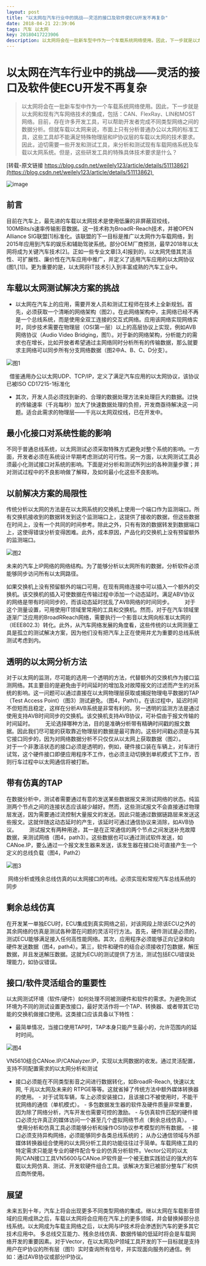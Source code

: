 ```yaml
---
layout: post
title: "以太网在汽车行业中的挑战——灵活的接口及软件使ECU开发不再复杂"
date: 2018-04-21 22:39:06
tags: 汽车 以太网
key: 20180417223906
description: 以太网将会在一批新车型中作为一个车载系统网络使用。因此，下一步就是以太网和现有汽车网络技术的集成，包括：CAN、FlexRay、LIN和MOST网络。目前，存在许多开发工具，可以帮助开发者完成不同类型网络之间的数据分析。但就车载以太网来说，市面上只有分析普通办公以太网的标准工具，这些工具却不能满足特殊物理层和IP协议层的车载以太网的技术要求
---
```


# 以太网在汽车行业中的挑战——灵活的接口及软件使ECU开发不再复杂

> 以太网将会在一批新车型中作为一个车载系统网络使用。因此，下一步就是以太网和现有汽车网络技术的集成，包括：CAN、FlexRay、LIN和MOST网络。目前，存在许多开发工具，可以帮助开发者完成不同类型网络之间的数据分析。但就车载以太网来说，市面上只有分析普通办公以太网的标准工具，这些工具却不能满足特殊物理层和IP协议层的车载以太网的技术要求。因此，迫切需要一些开发和测试工具，来分析和测试现有车载网络系统及车载以太网系统。但是，这些研发工具的特殊具体技术要求是什么？

[转载-原文链接 https://blog.csdn.net/weilely123/article/details/51113862](https://blog.csdn.net/weilely123/article/details/51113862) 

![image](http://upload-images.jianshu.io/upload_images/4938916-0a802b0450972d45.jpg?imageMogr2/auto-orient/strip%7CimageView2/2/w/1240)

## 前言
目前在汽车上，最先进的车载以太网技术是使用低廉的非屏蔽双绞线， 100MBits/s速率传输影音数据。这一技术称为BroadR-Reach技术，并被OPEN Alliance SIG联盟[1]标准化。该联盟的下一目标是推广以太网作为车载网络，到2015年应用到汽车的娱乐和辅助驾驶系统。部分OEM厂商预测，最早2018年以太网将成为关键汽车技术[2]。正如一些专业文章[3,4]报到的，以太网凭借其灵活性、可扩展性、廉价性在汽车应用中推广，并定义了适用汽车应用的以太网协议(图1,[1])。更为重要的是，以太网将IT技术引入到丰富成熟的汽车工业中。
## 车载以太网测试解决方案的挑战
- 以太网在汽车上的应用，需要开发人员和测试工程师在技术上全新规划。首先，必须获取一个清晰的网络架构（图2）。在此网络架构中，主网络已经不再是一个总线系统，而是使用全双工连接的交互式网络。应用该网络实现网络实时，同步技术需要在物理层（OSI第一层）以上的高层协议上实现，例如AVB网络协议（Audio Video Bridging，图1）。对于新的网络架构，分析能力的需求也在增长，比如开放者希望通过主网络同时分析所有的传输数据，那么就要求主网络可以同步所有分支网络数据（图2中A、B、C、D分支）。

![图1](http://upload-images.jianshu.io/upload_images/4938916-fd82fdbdb7989413.jpg?imageMogr2/auto-orient/strip%7CimageView2/2/w/1240)

  
借鉴通用办公以太网UDP、TCP/IP，定义了满足汽车应用的以太网协议，该协议已被ISO CD17215-1标准化

- 其次，开发人员必须找到新的、合理的数据处理方法来处理巨大的数据。过快的传输速率（千兆每秒）加大了快速数据处理的负担，开发商亟待解决这一问题。适合此需求的物理层——千兆以太网双绞线，已在开发中。
## 最小化接口对系统性能的影响
不同于普通总线系统，以太网测试必须采取特殊方式避免对整个系统的影响。一方面，开发者必须在系统设计早期考虑测试的可行性。另一方面，以太网测试工具必须最小化测试接口对系统的影响。下面是对分析和测试所列出的各种测量步骤；并对测试过程中的不良影响做了解释，及如何最小化这些不良影响。
## 以前解决方案的局限性
传统分析以太网的方法是在以太网系统的交换机上使用一个端口作为监测端口。所有交换机接收到的数据转发到这个监测端口上，这提供了接收的数据，但这些数据在时间上，没有一个共同的时间参考。除此之外，只有有效的数据转发到数据端口上，这使得错误分析变得困难。此外，成本原因，产品化的交换机上没有预留额外的监测端口。

![图2](http://upload-images.jianshu.io/upload_images/4938916-d9fba65f4dc9f64f.jpg?imageMogr2/auto-orient/strip%7CimageView2/2/w/1240)

未来的汽车上IP网络的网络结构。为了能够分析以太网所有的数据，分析软件必须能够同步访问所有以太网路径。

如果交换机上没有预留额外的端口可用，在现有网络连接中可以插入一个额外的交换机。该交换机的插入可使数据在传输过程中添加一个动态延时。满足ABV协议的网络是带有时间同步的，而该动态延时扰乱了AVB网络的时间同步。
       对于这个测量设置，可用使用IT领域里常用的工具和交换机。然而，对于在汽车领域里逐渐广泛应用的BroadRReach网络，需要执行一个影音以太网向标准以太网的（IEEE802.3）转化。此外，从汽车网络发展的角度看，这些传统的以太网测量工具是孤立的测试解决方案，因为他们没有把汽车上正在使用并尤为重要的总线系统测试考虑到内。
## 透明的以太网分析方法
对于以太网的监测，尽可能的选用一个透明的方法，代替额外的交换机作为接口监测网络。其主要目的是避免由于时间延时的增加及对故障报文的过滤而产生的对系统的影响。这一问题可以通过直接在以太网物理层获取或捕捉物理电平数据的TAP（Test Access Point）（图3）测试避免。（图4，Path1）。在该过程中，延迟时间不但短而且稳定，这样在分析AVB系统是非常有利的。另一透明的监测方法是通过使用支持AVB时间同步的交换机。该交换机支持AVB协议，可补偿由于报文传输的时间延时。
       无论选择哪种方法，目的是准确分析带有精确时间戳的报文数据。因此我们尽可能的获取靠近物理层的数据是最可靠的。这些时间戳必须是与其它接口同步的，因为对网络数据分析不只仅仅从以太网上获取数据（图2）。
       对于一个非激活状态的接口必须是透明的，例如，硬件接口装在车辆上，对车进行试驾，这个硬件接口即便应用程序不工作，也必须主动切换到单机模式下工作，否则行车过程中以太网通信将被打断。

## 带有仿真的TAP
在数据分析中，测试者需要通过有意的发送某些数据报文来测试网络的状态。纯监测两个节点之间的连接状态应该越少越好。然而，这些测试报文不会直接通过物理层发送，因为需要通过流控制大量报文的发送。因此只能通过数据链路层来发送这些报文。这就伴随这动态延时的产生，该延时可通过通信协议来消除，如AVB协议。
       测试报文有两种用途，其一是在正常通信的两个节点之间发送补充故障数据，来测试网络（图4，path3）。这些数据也可以通过测试软件发送，如CANoe.IP，要么通过一个报文发生器来发送，该发生器在接口处可直接产生一个定义的总线负载（图4，Path2）

![图3](http://upload-images.jianshu.io/upload_images/4938916-aa9c5f3dce83544d.jpg?imageMogr2/auto-orient/strip%7CimageView2/2/w/1240)

 网络分析或残余总线仿真的以太网接口的布线。必须实现和常规汽车总线系统的同步

## 剩余总线仿真
在开发某一单独ECU时，ECU集成到真实网络之前，对该网段上除该ECU之外的其余网络的仿真是测试各种潜在问题的灵活可行方法。首先，硬件测试是必须的，测试ECU能够满足接入任何高性能网络。其次，应用程序必须能够正向记录和向硬件发送数据（图4，path4）。第三，软件和硬件的结合必须接收打包数据，解压数据，并且发送解压数据。这就为ECU的测试提供了方法，测试包括ECU错误处理能力，如协议错误。

## 接口/软件灵活组合的重要性
以太网测试环境（软件/硬件）如何处理不同被测硬件和软件的需求。为避免测试环境为不同的测试设置更改接口，最好灵活作将一个TAP、转换器、或者带其它功能的交换机做接口使用。这类接口应该具备以下特性：
- 最简单情况，当接口使用TAP时，TAP本身只能产生最小的，允许范围内的延时时间。

![图4](http://upload-images.jianshu.io/upload_images/4938916-a28d5408c6652704.jpg?imageMogr2/auto-orient/strip%7CimageView2/2/w/1240)

VN5610结合CANoe.IP/CANalyzer.IP，实现以太网数据的收发。通过灵活配置，支持不同配置需求的以太网分析和测试

- 接口必须能在不同类型影音之间进行数据转化，如BroadR-Reach, 快速以太网, 千兆以太网及未来的 RTPGE等等。这就省掉了传统方法中额外媒体转换器的使用。
- 对于试驾车辆，车上必须安装接口，且该接口不被使用时，不能干扰网络的通信（单机模式）。
- 多包数据发生器的软件及硬件质量非常重要，因为除了网络分析，汽车开发也需要可控的激励。
- 与仿真软件匹配的硬件接口必须允许真正的媒体访问一个甚至几个虚拟网络节点（剩余总线仿真）。
- 使用分析和仿真工具必须能够分析和操作OSI协议参考模型的所有数据。
- 接口必须支持异构网络，必须能够同步各类总线系统的；
从办公通信领域与外部媒体转换器组合使用的以太网分析工具的功能往往过于简单。车载网络工具的特定需求只能是专业的硬件配合专业的仿真分析软件。Vector公司的以太网/CAN接口工具VN5600与CANoe.IP软件是一个被无数实践验证的强大的车载以太网仿真、测试、开发软硬件组合工具。该解决方案已被部分整车厂和供应商所使用。

## 展望
未来五到十年，汽车上将会出现更多不同类型网络的集成。继以太网在车载影音领域的应用成熟之后，车载以太网将会应用在汽车上的更多领域，并会替换掉部分总线系统。以太网成为车载主网络之后，以太网与IP技术将会渗透到汽车的更多其它技术应用中。
多总线交互能力、残余总线仿真、数据传输的低延时将会是车载网络开发的重要因素。对于Vector，在以太网及IP领域工具开发的下一目标就是支持用户在IP协议的所有层（图1）实时查询所有信号，并实现面向服务的通信。例如：通过AVB协议或部分IP协议。
